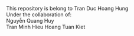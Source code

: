 This repository is belong to Tran Duc Hoang Hung    
Under the collaboration of:   
Nguyễn Quang Huy  
Tran Minh Hieu
Hoang Tuan Kiet
